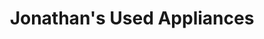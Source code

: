 ---
title: "Jonathan's Used Appliances"
url: /spruce-pine/jonathans-used-appliances/
shop: appliance
---
